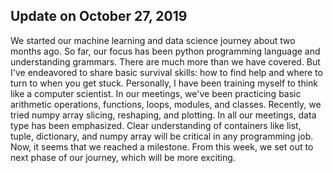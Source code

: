 ## Update on October 27, 2019

We started our machine learning and data science journey about two months ago.
So far, our focus has been python programming language and understanding grammars.
There are much more than we have covered. But I've endeavored to share basic survival skills: 
how to find help and where to turn to when you get stuck. 
Personally, I have been training myself to think like a computer scientist.
In our meetings, we've been practicing basic arithmetic operations, functions, loops, modules, and classes.
Recently, we tried numpy array slicing, reshaping, and plotting. 
In all our meetings, data type has been emphasized. 
Clear understanding of containers like list, tuple, dictionary, and numpy array will be critical in any programming job.
Now, it seems that we reached a milestone. From this week, we set out to next phase of our journey, which will be more exciting.
